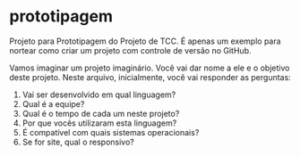 # prototipagem
Projeto para Prototipagem do Projeto de TCC. É apenas um exemplo para nortear como criar um projeto com controle de versão no GitHub.

Vamos imaginar um projeto imaginário. Você vai dar nome a ele e o objetivo deste projeto.
Neste arquivo, inicialmente, você vai responder as perguntas:

1) Vai ser desenvolvido em qual linguagem?
2) Qual é a equipe?
3) Qual é o tempo de cada um neste projeto?
4) Por que vocês utilizaram esta linguagem?
5) É compatível com quais sistemas operacionais?
6) Se for site, qual o responsivo? 
